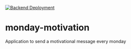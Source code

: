 [![Backend Deployment](https://github.com/umr55766/monday-motivation/actions/workflows/main.yml/badge.svg)](https://github.com/umr55766/monday-motivation/actions/workflows/main.yml)

# monday-motivation
Application to send a motivational message every monday

